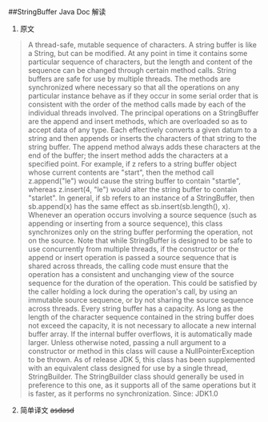 ##StringBuffer
Java Doc 解读


1. 原文
>A thread-safe, mutable sequence of characters. A string buffer is like a String, but can be modified. At any point in time it contains some particular sequence of characters, but the length and content of the sequence can be changed through certain method calls.
String buffers are safe for use by multiple threads. The methods are synchronized where necessary so that all the operations on any particular instance behave as if they occur in some serial order that is consistent with the order of the method calls made by each of the individual threads involved.
The principal operations on a StringBuffer are the append and insert methods, which are overloaded so as to accept data of any type. Each effectively converts a given datum to a string and then appends or inserts the characters of that string to the string buffer. The append method always adds these characters at the end of the buffer; the insert method adds the characters at a specified point.
For example, if z refers to a string buffer object whose current contents are "start", then the method call z.append("le") would cause the string buffer to contain "startle", whereas z.insert(4, "le") would alter the string buffer to contain "starlet".
In general, if sb refers to an instance of a StringBuffer, then sb.append(x) has the same effect as sb.insert(sb.length(), x).
Whenever an operation occurs involving a source sequence (such as appending or inserting from a source sequence), this class synchronizes only on the string buffer performing the operation, not on the source. Note that while StringBuffer is designed to be safe to use concurrently from multiple threads, if the constructor or the append or insert operation is passed a source sequence that is shared across threads, the calling code must ensure that the operation has a consistent and unchanging view of the source sequence for the duration of the operation. This could be satisfied by the caller holding a lock during the operation's call, by using an immutable source sequence, or by not sharing the source sequence across threads.
Every string buffer has a capacity. As long as the length of the character sequence contained in the string buffer does not exceed the capacity, it is not necessary to allocate a new internal buffer array. If the internal buffer overflows, it is automatically made larger.
Unless otherwise noted, passing a null argument to a constructor or method in this class will cause a NullPointerException to be thrown.
As of release JDK 5, this class has been supplemented with an equivalent class designed for use by a single thread, StringBuilder. The StringBuilder class should generally be used in preference to this one, as it supports all of the same operations but it is faster, as it performs no synchronization.
Since:
JDK1.0

2. 简单译文
   ~~asdasd~~





